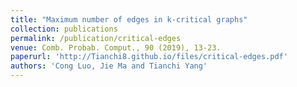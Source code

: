 ```yaml
---
title: "Maximum number of edges in k-critical graphs"
collection: publications
permalink: /publication/critical-edges
venue: Comb. Probab. Comput., 90 (2019), 13-23.
paperurl: 'http://Tianchi8.github.io/files/critical-edges.pdf'
authors: 'Cong Luo, Jie Ma and Tianchi Yang'
---
```


